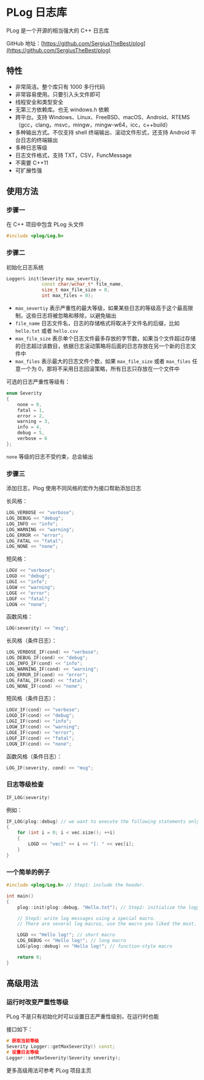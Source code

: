 # PLog 日志库

PLog 是一个开源的相当强大的 C++ 日志库

GitHub 地址：[https://github.com/SergiusTheBest/plog](https://github.com/SergiusTheBest/plog)

## 特性

- 非常简洁。整个库只有 1000 多行代码
- 非常容易使用。只要引入头文件即可
- 线程安全和类型安全
- 无第三方依赖库。也无 windows.h 依赖
- 跨平台。支持 Windows、Linux、FreeBSD、macOS、Android、RTEMS（gcc，clang，msvc，mingw，mingw-w64，icc，c++build）
- 多种输出方式。不仅支持 shell 终端输出、滚动文件形式，还支持 Android 平台日志的终端输出
- 多种日志等级
- 日志文件格式，支持 TXT，CSV，FuncMessage
- 不需要 C++11
- 可扩展性强

## 使用方法

### 步骤一

在 C++ 项目中包含 PLog 头文件

``` cpp
#include <plog/Log.h>
```

### 步骤二

初始化日志系统

``` cpp
Logger& init(Severity max_severtiy,
             const char/wchar_t* file_name,
             size_t max_file_size = 0,
             int max_files = 0);
```

- `max_severtiy` 表示严重性的最大等级，如果某些日志的等级高于这个最高限制，这些日志将被忽略和移除，以避免输出
- `file_name` 日志文件名，日志的存储格式将取决于文件名的后缀，比如 `hello.txt` 或者 `hello.csv`
- `max_file_size` 表示单个日志文件最多存放的字节数，如果当个文件超过存储的日志超过该数目，依据日志滚动策略将后面的日志存放在另一个新的日志文件中
- `max_files` 表示最大的日志文件个数，如果 `max_file_size` 或者 `max_files` 任意一个为 0，那将不采用日志回滚策略，所有日志只存放在一个文件中

可选的日志严重性等级有：

``` cpp
enum Severity
{
    none = 0,
    fatal = 1,
    error = 2,
    warning = 3,
    info = 4,
    debug = 5,
    verbose = 6
};
```

`none` 等级的日志不受约束，总会输出

### 步骤三

添加日志，Plog 使用不同风格的宏作为接口帮助添加日志

长风格：

``` cpp
LOG_VERBOSE << "verbose";
LOG_DEBUG << "debug";
LOG_INFO << "info";
LOG_WARNING << "warning";
LOG_ERROR << "error";
LOG_FATAL << "fatal";
LOG_NONE << "none";
```

短风格：

``` cpp
LOGV << "verbose";
LOGD << "debug";
LOGI << "info";
LOGW << "warning";
LOGE << "error";
LOGF << "fatal";
LOGN << "none";
```

函数风格：

``` cpp
LOG(severity) << "msg";
```

长风格（条件日志）：

``` cpp
LOG_VERBOSE_IF(cond) << "verbose";
LOG_DEBUG_IF(cond) << "debug";
LOG_INFO_IF(cond) << "info";
LOG_WARNING_IF(cond) << "warning";
LOG_ERROR_IF(cond) << "error";
LOG_FATAL_IF(cond) << "fatal";
LOG_NONE_IF(cond) << "none";
```

短风格（条件日志）：

``` cpp
LOGV_IF(cond) << "verbose";
LOGD_IF(cond) << "debug";
LOGI_IF(cond) << "info";
LOGW_IF(cond) << "warning";
LOGE_IF(cond) << "error";
LOGF_IF(cond) << "fatal";
LOGN_IF(cond) << "none";
```

函数风格（条件日志）：

``` cpp
LOG_IF(severity, cond) << "msg";
```

### 日志等级检查

``` cpp
IF_LOG(severity)
```

例如：

``` cpp
IF_LOG(plog::debug) // we want to execute the following statements only at debug severity (and higher)
{
    for (int i = 0; i < vec.size(); ++i)
    {
        LOGD << "vec[" << i << "]: " << vec[i];
    }
}
```

### 一个简单的例子

``` cpp
#include <plog/Log.h> // Step1: include the header.

int main()
{
    plog::init(plog::debug, "Hello.txt"); // Step2: initialize the logger.

    // Step3: write log messages using a special macro. 
    // There are several log macros, use the macro you liked the most.

    LOGD << "Hello log!"; // short macro
    LOG_DEBUG << "Hello log!"; // long macro
    LOG(plog::debug) << "Hello log!"; // function-style macro

    return 0;
}
```

## 高级用法

### 运行时改变严重性等级

PLog 不是只有初始化时可以设置日志严重性级别，在运行时也能

接口如下：

``` cpp
# 获取当前等级
Severity Logger::getMaxSeverity() const;
# 设置日志等级
Logger::setMaxSeverity(Severity severity);
```

更多高级用法可参考 PLog 项目主页
